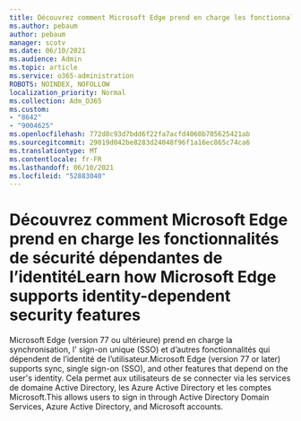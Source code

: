```yaml
---
title: Découvrez comment Microsoft Edge prend en charge les fonctionnalités de sécurité dépendantes de l’identité
ms.author: pebaum
author: pebaum
manager: scotv
ms.date: 06/10/2021
ms.audience: Admin
ms.topic: article
ms.service: o365-administration
ROBOTS: NOINDEX, NOFOLLOW
localization_priority: Normal
ms.collection: Adm_O365
ms.custom:
- "8642"
- "9004625"
ms.openlocfilehash: 772d8c93d7bdd6f22fa7acfd4060b705625421ab
ms.sourcegitcommit: 29019d042be8283d24048f96f1a16ec865c74ca6
ms.translationtype: MT
ms.contentlocale: fr-FR
ms.lasthandoff: 06/10/2021
ms.locfileid: "52883040"
---
```

# <a name="learn-how-microsoft-edge-supports-identity-dependent-security-features"></a><span data-ttu-id="a323a-102">Découvrez comment Microsoft Edge prend en charge les fonctionnalités de sécurité dépendantes de l’identité</span><span class="sxs-lookup"><span data-stu-id="a323a-102">Learn how Microsoft Edge supports identity-dependent security features</span></span>

<span data-ttu-id="a323a-103">Microsoft Edge (version 77 ou ultérieure) prend en charge la synchronisation, l' sign-on unique (SSO) et d’autres fonctionnalités qui dépendent de l’identité de l’utilisateur.</span><span class="sxs-lookup"><span data-stu-id="a323a-103">Microsoft Edge (version 77 or later) supports sync, single sign-on (SSO), and other features that depend on the user's identity.</span></span> <span data-ttu-id="a323a-104">Cela permet aux utilisateurs de se connecter via les services de domaine Active Directory, les Azure Active Directory et les comptes Microsoft.</span><span class="sxs-lookup"><span data-stu-id="a323a-104">This allows users to sign in through Active Directory Domain Services, Azure Active Directory, and Microsoft accounts.</span></span>
